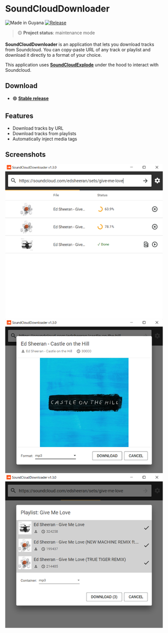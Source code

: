 ﻿# SoundCloudDownloader

![Made in Guyana](https://img.shields.io/badge/made_in-guyana-ffd700.svg?labelColor=0057b7)
[![Release](https://img.shields.io/github/release/jerry08/SoundCloudDownloader.svg)](https://github.com/jerry08/SoundCloudDownloader/releases)

> 🟡 **Project status**: maintenance mode

**SoundCloudDownloader** is an application that lets you download tracks from Soundcloud.
You can copy-paste URL of any track or playlist and download it directly to a format of your choice.

This application uses [**SoundCloudExplode**](https://github.com/jerry08/SoundCloudExplode) under the hood to interact with Soundcloud.

## Download

- 🟢 **[Stable release](https://github.com/jerry08/SoundCloudDownloader/releases/latest)**

## Features

- Download tracks by URL
- Download tracks from playlists
- Automatically inject media tags

## Screenshots

![list](.assets/list.png)
![single](.assets/single.png)
![multiple](.assets/multiple.png)